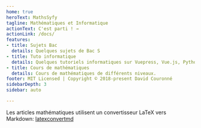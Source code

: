 ```yaml
---
home: true
heroText: MathsSyfy
tagline: Mathématiques et Informatique
actionText: C'est parti ! →
actionLink: /docs/
features:
- title: Sujets Bac
  details: Quelques sujets de Bac S
- title: Tuto informatique
  details: Quelques tutoriels informatiques sur Vuepress, Vue.js, Python, LaTeX...
- title: Cours de mathématiques
  details: Cours de mathématiques de différents niveaux.
footer: MIT Licensed | Copyright © 2018-present David Couronné
sidebarDepth: 3
sidebar: auto

---
```


Les articles mathématiques utilisent un convertisseur LaTeX vers Markdown: [latexconvertmd](https://loving-booth-d9d454.netlify.com/)


